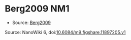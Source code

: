 <a name="material" />

# Berg2009 NM1
<script type="application/ld+json">
  {
    "@context": "https://schema.org/",
    "@type": "ChemicalSubstance",
    "@id": "https://egonw.github.io/nanowiki/nanowiki145.html#material",
    "http://purl.org/dc/terms/conformsTo":
      {
        "@type": "CreativeWork",
        "@id": "https://bioschemas.org/profiles/ChemicalSubstance/0.4-RELEASE/"
      },
    "identfier": "145",
    "name": "Berg2009 NM1",
    "url": "https://egonw.github.io/nanowiki/nanowiki145.html#material",
    "sameAs": "http://127.0.0.1/mediawiki/index.php/Special:URIResolver/Berg2009_NM1"
  }
</script>


* Source: [Berg2009](Berg2009.md)


Source: NanoWiki 6, doi:[10.6084/m9.figshare.11897205.v1](https://doi.org/10.6084/m9.figshare.11897205.v1)
